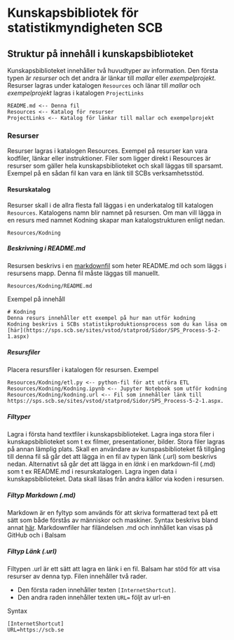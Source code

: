 # Kunskapsbibliotek för statistikmyndigheten SCB

## Struktur på innehåll i kunskapsbiblioteket
Kunskapsbiblioteket innehåller två huvudtyper av information. Den första typen är *resurser* och det andra är länkar till *mallar* eller *exempelprojekt*.
Resurser lagras under katalogen ```Resources``` och länar till *mallar* och *exempelprojekt* lagras i katalogen ```ProjectLinks``` 

    README.md <-- Denna fil
    Resources <-- Katalog för resurser
    ProjectLinks <-- Katalog för länkar till mallar och exempelprojekt

### Resurser
Resurser lagras i katalogen Resources. Exempel på resurser kan vara kodfiler, länkar eller instruktioner. Filer som ligger direkt i Resources är resurser som gäller hela kunskapsbiblioteket och skall läggas till sparsamt. Exempel på en sådan fil kan vara en länk till SCBs verksamhetsstöd.

#### Resurskatalog
Resurser skall i de allra flesta fall läggas i en underkatalog till katalogen ```Resources```. Katalogens namn blir namnet på resursen.
Om man vill lägga in en resurs med namnet Kodning skapar man katalogstrukturen enligt nedan. 

    Resources/Kodning

##### Beskrivning i README.md
Resursen beskrivs i en [markdownfil](https://www.markdownguide.org/basic-syntax/) som heter README.md och som läggs i resursens mapp. Denna fil måste läggas till manuellt.

    Resources/Kodning/README.md

Exempel på innehåll

    # Kodning
    Denna resurs innehåller ett exempel på hur man utför kodning
    Kodning beskrivs i SCBs statistikproduktionsprocess som du kan läsa om [här](https://sps.scb.se/sites/vstod/statprod/Sidor/SPS_Process-5-2-1.aspx)

##### Resursfiler
Placera resursfiler i katalogen för resursen.
Exempel

    Resources/Kodning/etl.py <-- python-fil för att utföra ETL
    Resources/Kodning/Kodning.ipynb <-- Jupyter Notebook som utför kodning
    Resources/Kodning/kodning.url <-- Fil som innehåller länk till https://sps.scb.se/sites/vstod/statprod/Sidor/SPS_Process-5-2-1.aspx.

##### Filtyper
Lagra i första hand textfiler i kunskapsbiblioteket.
Lagra inga stora filer i kunskapsbiblioteket som t ex filmer, presentationer, bilder. Stora filer lagras på annan lämplig plats. Skall en användare av kunspasbiblioteket få tillgång till denna fil så går det att lägga in en fil av typen länk (.url) som beskrivs nedan. Alternativt så går det att lägga in en *länk* i en markdown-fil (.md) som t ex README.md i resurskatalogen. 
Lagra ingen data i kunskapsbiblioteket. Data skall läsas från andra källor via koden i resursen.

##### Filtyp Markdown (.md)
Markdown är en fyltyp som används för att skriva formatterad text på ett sätt som både förstås av människor och maskiner. Syntax beskrivs bland annat [här](https://www.markdownguide.org/basic-syntax/). Markdownfiler har filändelsen .md och innhållet kan visas på GitHub och i Balsam

##### Filtyp Länk (.url)
Filtypen .url är ett sätt att lagra en länk i en fil. Balsam har stöd för att visa resurser av denna typ. 
Filen innehåller två rader. 
- Den första raden innehåller texten ```[InternetShortcut]```.
- Den andra raden innehåller texten ```URL=``` följt av url-en

Syntax 

    [InternetShortcut]
    URL=https://scb.se


